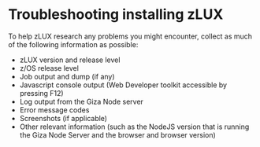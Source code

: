 # Troubleshooting installing zLUX

To help zLUX research any problems you might encounter, collect as much of the following information as possible:

 - zLUX version and release level
 - z/OS release level
 - Job output and dump (if any)
 - Javascript console output (Web Developer toolkit accessible by pressing F12)
 - Log output from the Giza Node server
 - Error message codes
 - Screenshots (if applicable)
 - Other relevant information (such as the NodeJS version that is running the Giza Node Server and the browser and browser version)
